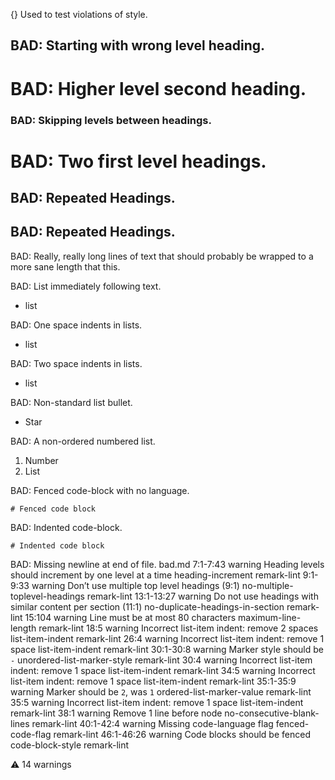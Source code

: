 {}
Used to test violations of style.

## BAD: Starting with wrong level heading.

# BAD: Higher level second heading.

### BAD: Skipping levels between headings.

# BAD: Two first level headings.

## BAD: Repeated Headings.

## BAD: Repeated Headings.

BAD: Really, really long lines of text that should probably be wrapped to a more sane length that this.

BAD: List immediately following text.

-   list

BAD: One space indents in lists.

-   list

BAD: Two space indents in lists.

-   list

BAD: Non-standard list bullet.

-   Star

BAD: A non-ordered numbered list.

1.  Number
2.  List

BAD: Fenced code-block with no language.

    # Fenced code block

BAD: Indented code-block.

    # Indented code block

BAD: Missing newline at end of file.
bad.md
    7:1-7:43  warning  Heading levels should increment by one level at a time       heading-increment                 remark-lint
    9:1-9:33  warning  Don’t use multiple top level headings (9:1)                  no-multiple-toplevel-headings     remark-lint
  13:1-13:27  warning  Do not use headings with similar content per section (11:1)  no-duplicate-headings-in-section  remark-lint
      15:104  warning  Line must be at most 80 characters                           maximum-line-length               remark-lint
        18:5  warning  Incorrect list-item indent: remove 2 spaces                  list-item-indent                  remark-lint
        26:4  warning  Incorrect list-item indent: remove 1 space                   list-item-indent                  remark-lint
   30:1-30:8  warning  Marker style should be `-`                                   unordered-list-marker-style       remark-lint
        30:4  warning  Incorrect list-item indent: remove 1 space                   list-item-indent                  remark-lint
        34:5  warning  Incorrect list-item indent: remove 1 space                   list-item-indent                  remark-lint
   35:1-35:9  warning  Marker should be `2`, was `1`                                ordered-list-marker-value         remark-lint
        35:5  warning  Incorrect list-item indent: remove 1 space                   list-item-indent                  remark-lint
        38:1  warning  Remove 1 line before node                                    no-consecutive-blank-lines        remark-lint
   40:1-42:4  warning  Missing code-language flag                                   fenced-code-flag                  remark-lint
  46:1-46:26  warning  Code blocks should be fenced                                 code-block-style                  remark-lint

⚠ 14 warnings
